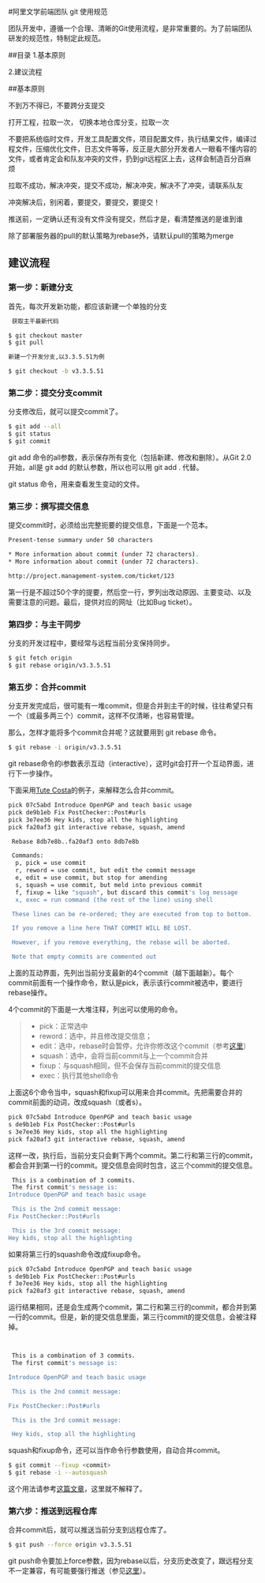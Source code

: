 #阿里文学前端团队 git 使用规范

团队开发中，遵循一个合理、清晰的Git使用流程，是非常重要的。为了前端团队研发的规范性，特制定此规范。


##目录
1.基本原则

2.建议流程


##基本原则

不到万不得已，不要跨分支提交

打开工程，拉取一次， 切换本地仓库分支，拉取一次

不要把系统临时文件，开发工具配置文件，项目配置文件，执行结果文件，编译过程文件，压缩优化文件，日志文件等等，反正是大部分开发者人一眼看不懂内容的文件，或者肯定会和队友冲突的文件，扔到git远程区上去，这样会制造百分百麻烦

拉取不成功，解决冲突，提交不成功，解决冲突，解决不了冲突，请联系队友

冲突解决后，别闲着，要提交，要提交，要提交！

推送前，一定确认还有没有文件没有提交，然后才是，看清楚推送的是谁到谁

除了部署服务器的pull的默认策略为rebase外，请默认pull的策略为merge



## 建议流程

### 第一步：新建分支

首先，每次开发新功能，都应该新建一个单独的分支

```bash
 获取主干最新代码

$ git checkout master
$ git pull

新建一个开发分支,以3.3.5.51为例

$ git checkout -b v3.3.5.51

```

### 第二步：提交分支commit

分支修改后，就可以提交commit了。

```bash
$ git add --all
$ git status
$ git commit
```

git add 命令的all参数，表示保存所有变化（包括新建、修改和删除）。从Git 2.0开始，all是 git add 的默认参数，所以也可以用 git add . 代替。

git status 命令，用来查看发生变动的文件。

### 第三步：撰写提交信息

提交commit时，必须给出完整扼要的提交信息，下面是一个范本。

```bash
Present-tense summary under 50 characters

* More information about commit (under 72 characters).
* More information about commit (under 72 characters).

http://project.management-system.com/ticket/123
```

第一行是不超过50个字的提要，然后空一行，罗列出改动原因、主要变动、以及需要注意的问题。最后，提供对应的网址（比如Bug ticket）。

### 第四步：与主干同步

分支的开发过程中，要经常与远程当前分支保持同步。

```bash
$ git fetch origin
$ git rebase origin/v3.3.5.51
```

### 第五步：合并commit

分支开发完成后，很可能有一堆commit，但是合并到主干的时候，往往希望只有一个（或最多两三个）commit，这样不仅清晰，也容易管理。

那么，怎样才能将多个commit合并呢？这就要用到 git rebase 命令。

```bash
$ git rebase -i origin/v3.3.5.51
```

git rebase命令的i参数表示互动（interactive），这时git会打开一个互动界面，进行下一步操作。

下面采用[Tute Costa](https://robots.thoughtbot.com/git-interactive-rebase-squash-amend-rewriting-history)的例子，来解释怎么合并commit。

```bash
pick 07c5abd Introduce OpenPGP and teach basic usage
pick de9b1eb Fix PostChecker::Post#urls
pick 3e7ee36 Hey kids, stop all the highlighting
pick fa20af3 git interactive rebase, squash, amend

 Rebase 8db7e8b..fa20af3 onto 8db7e8b

 Commands:
  p, pick = use commit
  r, reword = use commit, but edit the commit message
  e, edit = use commit, but stop for amending
  s, squash = use commit, but meld into previous commit
  f, fixup = like "squash", but discard this commit's log message
  x, exec = run command (the rest of the line) using shell

 These lines can be re-ordered; they are executed from top to bottom.

 If you remove a line here THAT COMMIT WILL BE LOST.

 However, if you remove everything, the rebase will be aborted.

 Note that empty commits are commented out
```

上面的互动界面，先列出当前分支最新的4个commit（越下面越新）。每个commit前面有一个操作命令，默认是pick，表示该行commit被选中，要进行rebase操作。

4个commit的下面是一大堆注释，列出可以使用的命令。

> - pick：正常选中
> - reword：选中，并且修改提交信息；
> - edit：选中，rebase时会暂停，允许你修改这个commit（参考[这里](https://schacon.github.io/gitbook/4_interactive_rebasing.html)）
> - squash：选中，会将当前commit与上一个commit合并
> - fixup：与squash相同，但不会保存当前commit的提交信息
> - exec：执行其他shell命令

上面这6个命令当中，squash和fixup可以用来合并commit。先把需要合并的commit前面的动词，改成squash（或者s）。

```bash
pick 07c5abd Introduce OpenPGP and teach basic usage
s de9b1eb Fix PostChecker::Post#urls
s 3e7ee36 Hey kids, stop all the highlighting
pick fa20af3 git interactive rebase, squash, amend
```

这样一改，执行后，当前分支只会剩下两个commit。第二行和第三行的commit，都会合并到第一行的commit。提交信息会同时包含，这三个commit的提交信息。

```bash
 This is a combination of 3 commits.
 The first commit's message is:
Introduce OpenPGP and teach basic usage

 This is the 2nd commit message:
Fix PostChecker::Post#urls

 This is the 3rd commit message:
Hey kids, stop all the highlighting
```

如果将第三行的squash命令改成fixup命令。

```bash
pick 07c5abd Introduce OpenPGP and teach basic usage
s de9b1eb Fix PostChecker::Post#urls
f 3e7ee36 Hey kids, stop all the highlighting
pick fa20af3 git interactive rebase, squash, amend
```

运行结果相同，还是会生成两个commit，第二行和第三行的commit，都合并到第一行的commit。但是，新的提交信息里面，第三行commit的提交信息，会被注释掉。

```bash


 This is a combination of 3 commits.
 The first commit's message is:

Introduce OpenPGP and teach basic usage

 This is the 2nd commit message:

Fix PostChecker::Post#urls

 This is the 3rd commit message:

 Hey kids, stop all the highlighting
```

squash和fixup命令，还可以当作命令行参数使用，自动合并commit。

```bash
$ git commit --fixup <commit> 
$ git rebase -i --autosquash 
```

这个用法请参考[这篇文章](http://fle.github.io/git-tip-keep-your-branch-clean-with-fixup-and-autosquash.html)，这里就不解释了。

### 第六步：推送到远程仓库

合并commit后，就可以推送当前分支到远程仓库了。

```bash
$ git push --force origin v3.3.5.51
```

git push命令要加上force参数，因为rebase以后，分支历史改变了，跟远程分支不一定兼容，有可能要强行推送（参见[这里](http://willi.am/blog/2014/08/12/the-dark-side-of-the-force-push/)）。

